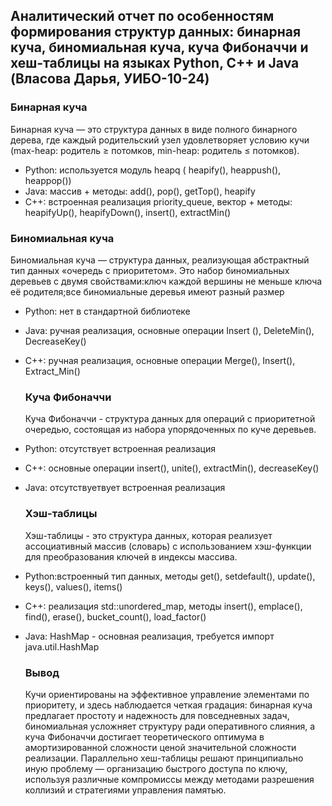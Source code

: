 

## Аналитический отчет по особенностям формирования структур данных: бинарная куча, биномиальная куча, куча Фибоначчи и хеш-таблицы на языках Python, C++ и Java (Власова Дарья, УИБО-10-24)
### Бинарная куча
 Бинарная куча — это структура данных в виде полного бинарного дерева, где каждый родительский узел удовлетворяет условию кучи (max-heap: родитель ≥ потомков, min-heap: родитель ≤ потомков).

- Python: используется модуль heapq ( heapify(), heappush(), heappop())
- Java:  массив + методы: add(), pop(), getTop(), heapify
- C++: встроенная реализация priority_queue, вектор + методы: heapifyUp(), heapifyDown(), insert(), extractMin()

  
### Биномиальная куча
Биномиальная куча —  структура данных, реализующая абстрактный тип данных «очередь с приоритетом». Это набор биномиальных деревьев с двумя свойствами:ключ каждой вершины не меньше ключа её родителя;все биномиальные деревья имеют разный размер

- Python: нет в стандартной библиотеке
- Java: ручная реализация, основные операции Insert (), DeleteMin(), DecreaseKey()
- C++: ручная реализация, основные операции Merge(), Insert(), Extract_Min()

  ### Куча Фибоначчи
  Куча Фибоначчи - структура данных для операций с приоритетной очередью, состоящая из набора упорядоченных по куче деревьев.

- Python: отсутствует встроенная реализация
- C++: основные операции insert(), unite(), extractMin(), decreaseKey()
- Java: отсутствуетвует встроенная реализация
 
  ### Хэш-таблицы
  Хэш-таблицы - это структура данных, которая реализует ассоциативный массив (словарь) с использованием хэш-функции для преобразования ключей в индексы массива.

- Python:встроенный тип данных, методы get(), setdefault(), update(), keys(), values(), items()
- C++: реализация std::unordered_map, методы insert(), emplace(), find(), erase(), bucket_count(), load_factor()
- Java: HashMap - основная реализация, требуется импорт java.util.HashMap

   ### Вывод
  Кучи ориентированы на эффективное управление элементами по приоритету, и здесь наблюдается четкая градация: бинарная куча предлагает простоту и надежность для повседневных задач, биномиальная усложняет структуру ради оперативного слияния, а куча Фибоначчи достигает теоретического оптимума в амортизированной сложности ценой значительной сложности реализации. Параллельно хеш-таблицы решают принципиально иную проблему — организацию быстрого доступа по ключу, используя различные компромиссы между методами разрешения коллизий и стратегиями управления памятью.
